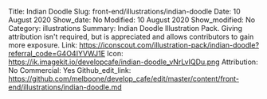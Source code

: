 Title: Indian Doodle
Slug: front-end/illustrations/indian-doodle
Date: 10 August 2020
Show_date: No
Modified: 10 August 2020
Show_modified: No
Category: illustrations
Summary: Indian Doodle Illustration Pack. Giving attribution isn't required, but is appreciated and allows contributors to gain more exposure. 
Link: https://iconscout.com/illustration-pack/indian-doodle?referral_code=G4O4IYVWJ1E
Icon: https://ik.imagekit.io/developcafe/indian-doodle_vNrLvIQDu.png
Attribution: No
Commercial: Yes
Github_edit_link: https://github.com/melboone/develop_cafe/edit/master/content/front-end/illustrations/indian-doodle.md